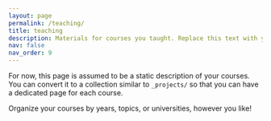 ```yaml
---
layout: page
permalink: /teaching/
title: teaching
description: Materials for courses you taught. Replace this text with your description.
nav: false
nav_order: 9
---
```


For now, this page is assumed to be a static description of your courses. You can convert it to a collection similar to `_projects/` so that you can have a dedicated page for each course.

Organize your courses by years, topics, or universities, however you like!
